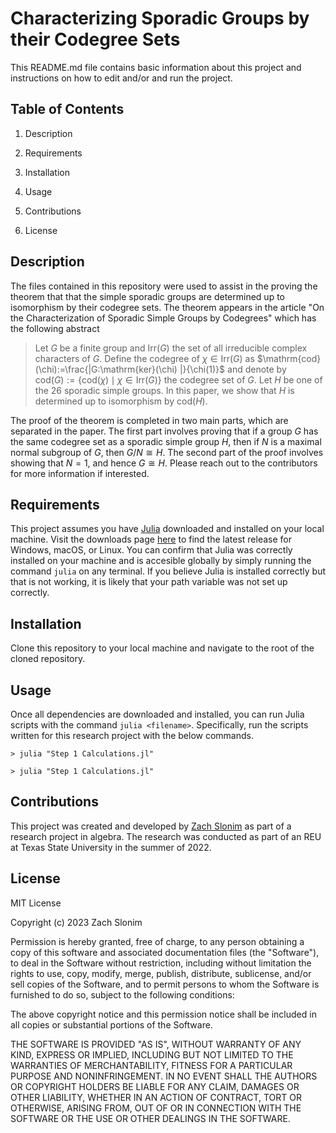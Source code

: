 # Characterizing Sporadic Groups by their Codegree Sets

This README.md file contains basic information about this project and instructions on how to edit and/or and run the project.

## Table of Contents
1. Description

1. Requirements

1. Installation

1. Usage

1. Contributions

1. License

## Description

The files contained in this repository were used to assist in the proving the theorem that that the simple sporadic groups are determined up to isomorphism by their codegree sets. The theorem appears in the article "On the Characterization of Sporadic Simple Groups by Codegrees" which has the following abstract

 >Let $G$ be a finite group and $\mathrm{Irr}(G)$ the set of all irreducible complex characters of $G$.  Define the codegree of $\chi \in \mathrm{Irr}(G)$ as $\mathrm{cod}(\chi):=\frac{|G:\mathrm{ker}(\chi) |}{\chi(1)}$ and denote by $\mathrm{cod}(G):=\{\mathrm{cod}(\chi) \mid \chi\in \mathrm{Irr}(G)\}$ the codegree set of $G$. Let $H$ be one of the $26$ sporadic simple groups. In this paper, we show that $H$ is determined up to isomorphism by $\mathrm{cod}(H)$.

 The proof of the theorem is completed in two main parts, which are separated in the paper. The first part involves proving that if a group $G$ has the same codegree set as a sporadic simple group $H$, then if $N$ is a maximal normal subgroup of $G$, then $G/N \cong H$. The second part of the proof involves showing that $N = 1$, and hence $G \cong H$. Please reach out to the contributors for more information if interested.

## Requirements

This project assumes you have [Julia](https://julialang.org/) downloaded and installed on your local machine. Visit the downloads page [here](https://julialang.org/downloads/) to find the latest release for Windows, macOS, or Linux. You can confirm that Julia was correctly installed on your machine and is accesible globally by simply running the command `julia` on any terminal. If you believe Julia is installed correctly but that is not working, it is likely that your path variable was not set up correctly. 

## Installation 

Clone this repository to your local machine and navigate to the root of the cloned repository.

## Usage

Once all dependencies are downloaded and installed, you can run Julia scripts with the command `julia <filename>`. Specifically, run the scripts written for this research project with the below commands.

```
> julia "Step 1 Calculations.jl"

> julia "Step 1 Calculations.jl"
```

## Contributions

This project was created and developed by [Zach Slonim](https://github.com/zachslonim) as part of a research project in algebra. The research was conducted as part of an REU at Texas State University in the summer of 2022.

## License 

MIT License

Copyright (c) 2023 Zach Slonim

Permission is hereby granted, free of charge, to any person obtaining a copy
of this software and associated documentation files (the "Software"), to deal
in the Software without restriction, including without limitation the rights
to use, copy, modify, merge, publish, distribute, sublicense, and/or sell
copies of the Software, and to permit persons to whom the Software is
furnished to do so, subject to the following conditions:

The above copyright notice and this permission notice shall be included in all
copies or substantial portions of the Software.

THE SOFTWARE IS PROVIDED "AS IS", WITHOUT WARRANTY OF ANY KIND, EXPRESS OR
IMPLIED, INCLUDING BUT NOT LIMITED TO THE WARRANTIES OF MERCHANTABILITY,
FITNESS FOR A PARTICULAR PURPOSE AND NONINFRINGEMENT. IN NO EVENT SHALL THE
AUTHORS OR COPYRIGHT HOLDERS BE LIABLE FOR ANY CLAIM, DAMAGES OR OTHER
LIABILITY, WHETHER IN AN ACTION OF CONTRACT, TORT OR OTHERWISE, ARISING FROM,
OUT OF OR IN CONNECTION WITH THE SOFTWARE OR THE USE OR OTHER DEALINGS IN THE
SOFTWARE.